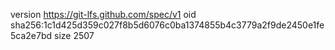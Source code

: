 version https://git-lfs.github.com/spec/v1
oid sha256:1c1d425d359c027f8b5d6076c0ba1374855b4c3779a2f9de2450e1fe5ca2e7bd
size 2507
